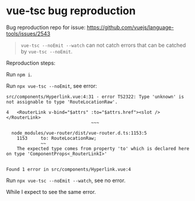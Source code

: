 # vue-tsc bug reproduction

Bug reproduction repo for issue: https://github.com/vuejs/language-tools/issues/2543

> `vue-tsc --noEmit --watch` can not catch errors that can be catched by `vue-tsc --noEmit`.

Reproduction steps:

Run `npm i`.

Run `npx vue-tsc --noEmit`, see error:

```
src/components/Hyperlink.vue:4:31 - error TS2322: Type 'unknown' is not assignable to type 'RouteLocationRaw'.

4   <RouterLink v-bind="$attrs" :to="$attrs.href"><slot /></RouterLink>
                                ~~~

  node_modules/vue-router/dist/vue-router.d.ts:1153:5
    1153     to: RouteLocationRaw;
             ~~
    The expected type comes from property 'to' which is declared here on type 'ComponentProps<_RouterLinkI>'


Found 1 error in src/components/Hyperlink.vue:4
```

Run `npx vue-tsc --noEmit --watch`, see no error.

While I expect to see the same error.
